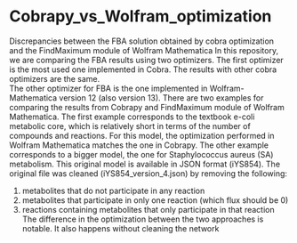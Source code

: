 # Cobrapy_vs_Wolfram_optimization
Discrepancies between the FBA solution obtained by cobra optimization and the FindMaximum module of Wolfram Mathematica
In this repository, we are comparing the FBA results using two optimizers. The first optimizer is the most used one implemented in Cobra. 
The results with other cobra optimizers are the same.  
The other optimizer for FBA is the one implemented in Wolfram-Mathematica version 12 (also version 13). 
There are two examples for comparing the results from Cobrapy and FindMaximum module of Wolfram Mathematica.
The first example corresponds to the textbook e-coli metabolic core, which is relatively short in terms of the number of compounds and reactions. 
For this model, the optimization performed in Wolfram Mathematica matches the one in Cobrapy. 
The other example corresponds to a bigger model, the one for Staphylococcus aureus (SA) metabolism.
This original model is available in JSON format (iYS854). 
The original file was cleaned (iYS854_version_4.json) by removing the following:
1) metabolites that do not participate in any reaction
2) metabolites that participate in only one reaction (which flux should be 0)
3) reactions containing metabolites that only participate in that reaction
The difference in the optimization between the two approaches is notable.
It also happens without cleaning the network
